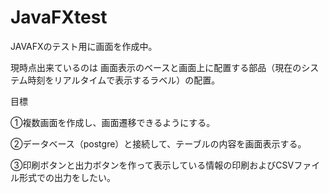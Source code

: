 # JavaFXtest
JAVAFXのテスト用に画面を作成中。

現時点出来ているのは
画面表示のベースと画面上に配置する部品（現在のシステム時刻をリアルタイムで表示するラベル）の配置。

目標

①複数画面を作成し、画面遷移できるようにする。

②データベース（postgre）と接続して、テーブルの内容を画面表示する。

③印刷ボタンと出力ボタンを作って表示している情報の印刷およびCSVファイル形式での出力をしたい。
